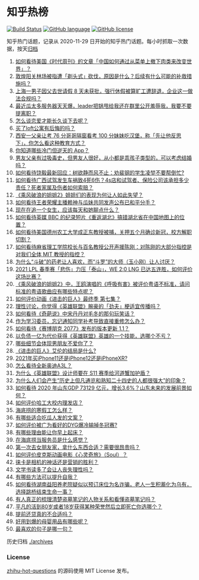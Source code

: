 # 知乎热榜
[![Build Status](https://github.com/ToWeLong/zhihu-hot-questions/workflows/CI/badge.svg)](https://github.com/ToWeLong/zhihu-hot-questions/actions)
[![GitHub language](https://img.shields.io/badge/language-golang-orange.svg)](https://golang.org/)
[![GitHub license](https://img.shields.io/github/license/ToWeLong/zhihu-hot-questions)](https://github.com/ToWeLong/zhihu-hot-questions/blob/main/LICENSE)

知乎热门话题，记录从 2020-11-29 日开始的知乎热门话题。每小时抓取一次数据，按天[归档](./archives)

<!-- BEGIN -->

1. [如何看待美国《时代周刊》的文章「中国如何通过从菜单上撤下肉类来改变世界」？](https://www.zhihu.com/question/440832450)
1. [敦煌阳关林场被指遭「剃头式」砍伐，原因是什么？后续有什么可能的补救措施吗？](https://www.zhihu.com/question/440744049)
1. [上海一男子因父去世请假 8 天未获批，强行休假被算旷工遭辞退，企业这一做法合规吗？](https://www.zhihu.com/question/440932864)
1. [最近瓜太多服务器天天爆，leader把锅甩给我还在群里公开羞辱我，我要不要提离职？](https://www.zhihu.com/question/440814594)
1. [怎么谈恋爱才能长久谈下去呢？](https://www.zhihu.com/question/30616492)
1. [买了loft公寓有后悔的吗？](https://www.zhihu.com/question/305616998)
1. [西安一父亲让考 76 分哥哥隔窗看考 100 分妹妹吃汉堡，称「先让他反思下」，你怎么看这种教育方式？](https://www.zhihu.com/question/440628513)
1. [你知道哪些冷门但逆天的 App？](https://www.zhihu.com/question/37524914)
1. [男友父亲有过吸毒史，但男友人很好，从小都是乖孩子类型的，可以考虑结婚吗？](https://www.zhihu.com/question/63864273)
1. [如何看待饶毅最新回应：树欲静而风不止：劝裴钢的学生凌堃不要帮倒忙?](https://www.zhihu.com/question/440973780)
1. [如何看待广西试驾发生车祸致4死6伤？4s店和试驾者、保险公司该承担多少责任？死者家属及伤者如何索赔？](https://www.zhihu.com/question/440955191)
1. [《乘风破浪的姐姐2》姐姐们的表现为何让人如此失望？](https://www.zhihu.com/question/440700900)
1. [如何看待王者荣耀主播赖神与瓜妹共同发声公布已和平分手？](https://www.zhihu.com/question/440913838)
1. [现在在追一个女生，应该每天和她聊点什么？](https://www.zhihu.com/question/369960957)
1. [如何看待英媒 BBC 的纪录短片《重返湖北》搞错湖北省在中国地图上的位置？](https://www.zhihu.com/question/440835928)
1. [如何看待美国德州农工大学成正东教授被捕，关押五个月确诊新冠，校方解职切割？](https://www.zhihu.com/question/440946248)
1. [如何看待麻省理工学院校长与百名教授公开声援陈刚：对陈刚的大部分指控是对我们全体 MIT 教授的指控？](https://www.zhihu.com/question/440811638)
1. [为什么“斗破”的药老让人喜欢，而“斗罗”的大师（玉小刚）让人讨厌？](https://www.zhihu.com/question/440621192)
1. [2021 LPL 春季赛「悲伤」力压「泰山」，WE 2:0 LNG 已达五连胜，如何评价这场比赛？](https://www.zhihu.com/question/440974741)
1. [《乘风破浪的姐姐2》中，王鸥演唱的《呼吸有害》被评价粤语不标准，请问标准的粤语歌曲应有哪些特点呢？](https://www.zhihu.com/question/440617981)
1. [如何评价动画《进击的巨人》最终季 第七集？](https://www.zhihu.com/question/439902563)
1. [理性讨论，你觉得《英雄联盟》腕豪的「劲夫」梗适宜传播吗？](https://www.zhihu.com/question/440615256)
1. [如何看待《奇葩说》中宋丹丹对毛冬的那句玩笑话？](https://www.zhihu.com/question/440554419)
1. [作为学习委员，忘记通知同学补考导致直接重修怎么办？](https://www.zhihu.com/question/367786613)
1. [如何看待《赛博朋克 2077》发布的版本更新 1.1？](https://www.zhihu.com/question/440734089)
1. [以负债一亿为代价获得《英雄联盟》英雄的一个技能，选哪个不亏？](https://www.zhihu.com/question/435041190)
1. [哪些细节会体现男朋友不爱你了？](https://www.zhihu.com/question/265618616)
1. [《进击的巨人》艾伦的结局是什么?](https://www.zhihu.com/question/374082323)
1. [2021年买iPhone11还是iPhone12还是iPhoneXR?](https://www.zhihu.com/question/439493182)
1. [怎么看待全新奥迪A3L？](https://www.zhihu.com/question/433008636)
1. [为什么《英雄联盟》设计师要在 S11 赛季给河道蟹加护盾？](https://www.zhihu.com/question/440313826)
1. [为什么人们会产生“历史上但凡通览和熟知二十四史的人都很强大”的印象？](https://www.zhihu.com/question/20368758)
1. [如何看待 2020 年山东GDP 73129 亿元，增长3.6%？山东未来的发展前景如何？](https://www.zhihu.com/question/440769463)
1. [如何评价哈工大校内理发店？](https://www.zhihu.com/question/428904736)
1. [海底捞的寒假工怎么样？](https://www.zhihu.com/question/303823226)
1. [有哪些适合吃瓜人发的文案？](https://www.zhihu.com/question/440707824)
1. [如何评价被广为看好的DYG爆冷输掉冬冠赛?](https://www.zhihu.com/question/440836459)
1. [有哪些理由能让你早上起床？](https://www.zhihu.com/question/437292225)
1. [在海底捞当服务员是什么感觉？](https://www.zhihu.com/question/374985467)
1. [第一次去女朋友家，拿什么东西合适？需要很昂贵吗？](https://www.zhihu.com/question/335168600)
1. [如何评价皮克斯动画电影《心灵奇旅》（Soul）？](https://www.zhihu.com/question/332013569)
1. [徕卡是相机的神话还是营销的胜利？](https://www.zhihu.com/question/20261150)
1. [文学书读多了会让人丧失理性吗？](https://www.zhihu.com/question/439326731)
1. [有哪些方法可以提升自我？](https://www.zhihu.com/question/300713363)
1. [如何看待湖南益阳养老院疑似以预订床位为名诈骗，老人一生积蓄化为乌有，选择跳桥结束生命一事？](https://www.zhihu.com/question/440757467)
1. [有人真正的梳理清楚盗墓笔记的人物关系和看懂盗墓笔记吗？](https://www.zhihu.com/question/290699910)
1. [平凡的活到80岁或者18岁获得某种荣誉然后立即死亡你选哪个？](https://www.zhihu.com/question/440661043)
1. [提前还贷真的不合适吗？](https://www.zhihu.com/question/424662097)
1. [好用到爆的母婴用品有哪些呢？](https://www.zhihu.com/question/338131603)
1. [最喜欢的句子是哪一句？](https://www.zhihu.com/question/439918746)

<!-- END -->

历史归档 [./archives](./archives)


### License
[zhihu-hot-questions](https://github.com/towelong/zhihu-hot-questions) 的源码使用 MIT License 发布。